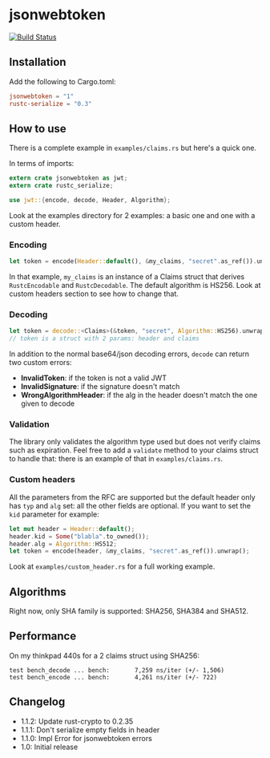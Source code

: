 # jsonwebtoken

[![Build Status](https://travis-ci.org/Keats/rust-jwt.svg)](https://travis-ci.org/Keats/rust-jwt)

## Installation
Add the following to Cargo.toml:

```toml
jsonwebtoken = "1"
rustc-serialize = "0.3"
```

## How to use
There is a complete example in `examples/claims.rs` but here's a quick one.

In terms of imports:
```rust
extern crate jsonwebtoken as jwt;
extern crate rustc_serialize;

use jwt::{encode, decode, Header, Algorithm};
```

Look at the examples directory for 2 examples: a basic one and one with a custom
header.

### Encoding
```rust
let token = encode(Header::default(), &my_claims, "secret".as_ref()).unwrap();
```
In that example, `my_claims` is an instance of a Claims struct that derives `RustcEncodable` and `RustcDecodable`.
The default algorithm is HS256.
Look at custom headers section to see how to change that.

### Decoding
```rust
let token = decode::<Claims>(&token, "secret", Algorithm::HS256).unwrap();
// token is a struct with 2 params: header and claims
```
In addition to the normal base64/json decoding errors, `decode` can return two custom errors:

- **InvalidToken**: if the token is not a valid JWT
- **InvalidSignature**: if the signature doesn't match
- **WrongAlgorithmHeader**: if the alg in the header doesn't match the one given to decode

### Validation
The library only validates the algorithm type used but does not verify claims such as expiration.
Feel free to add a `validate` method to your claims struct to handle that: there is an example of that in `examples/claims.rs`.

### Custom headers
All the parameters from the RFC are supported but the default header only has `typ` and `alg` set: all the other fields are optional.
If you want to set the `kid` parameter for example:

```rust
let mut header = Header::default();
header.kid = Some("blabla".to_owned());
header.alg = Algorithm::HS512;
let token = encode(header, &my_claims, "secret".as_ref()).unwrap();
```
Look at `examples/custom_header.rs` for a full working example.

## Algorithms
Right now, only SHA family is supported: SHA256, SHA384 and SHA512.

## Performance
On my thinkpad 440s for a 2 claims struct using SHA256:

```
test bench_decode ... bench:       7,259 ns/iter (+/- 1,506)
test bench_encode ... bench:       4,261 ns/iter (+/- 722)
```

## Changelog

- 1.1.2: Update rust-crypto to 0.2.35
- 1.1.1: Don't serialize empty fields in header
- 1.1.0: Impl Error for jsonwebtoken errors
- 1.0: Initial release
